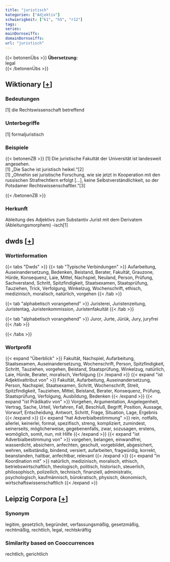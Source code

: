 ```yaml
---
title: "juristisch"
kategorien: ["Adjektiv"]
schwierigkeit: ["k1", "h5", "r12"]
tags:
series:
mainDornseiffs:
domainDornseiffs:
url: "juristisch"
---
```


{{< betonenÜbs >}}
**Übersetzung:**  
legal  
{{< /betonenÜbs >}}

## Wiktionary [[+](https://de.wiktionary.org/wiki/juristisch)]

### Bedeutungen
[1] die Rechtswissenschaft betreffend  

### Unterbegriffe
[1] formaljuristisch  

### Beispiele
{{< betonenZB >}}
[1] Die juristische Fakultät der Universität ist landesweit angesehen.  
[1] „Die Sache ist juristisch heikel.“[2]  
[1] „Ohnehin sei juristische Forschung, wie sie jetzt in Kooperation mit den russischen Strafrechtlern erfolgt […], keine Selbstverständlichkeit, so der Potsdamer Rechtswissenschaftler.“[3]  

{{< /betonenZB >}}
### Herkunft
Ableitung des Adjektivs zum Substantiv Jurist mit dem Derivatem (Ableitungsmorphem) -isch[1]  



## dwds [[+](https://www.dwds.de/wb/juristisch)]

### Wortinformation
{{< tabs "Dwds" >}}
{{< tab "Typische Verbindungen" >}}
Aufarbeitung, Auseinandersetzung, Bedenken, Beistand, Berater, Fakultät, Grauzone, Hürde, Konsequenz, Laie, Mittel, Nachspiel, Neuland, Person, Prüfung, Sachverstand, Schritt, Spitzfindigkeit, Staatsexamen, Staatsprüfung, Tauziehen, Trick, Verfolgung, Winkelzug, Wochenschrift, ethisch, medizinisch, moralisch, natürlich, vorgehen
{{< /tab >}}

{{< tab "alphabetisch vorangehend" >}}
Juristerei, Juristenzeitung, Juristentag, Juristenkommission, Juristenfakultät
{{< /tab >}}

{{< tab "alphabetisch vorangehend" >}}
Juror, Jurte, Jürük, Jury, juryfrei
{{< /tab >}}

{{< /tabs >}}

### Wortprofil
{{< expand "Überblick" >}} Fakultät, Nachspiel, Aufarbeitung, Staatsexamen, Auseinandersetzung, Wochenschrift, Person, Spitzfindigkeit, Schritt, Tauziehen, vorgehen, Beistand, Staatsprüfung, Winkelzug, natürlich, Laie, Hürde, Berater, moralisch, Verfolgung {{< /expand >}}
{{< expand "ist Adjektivattribut von" >}} Fakultät, Aufarbeitung, Auseinandersetzung, Person, Nachspiel, Staatsexamen, Schritt, Wochenschrift, Streit, Spitzfindigkeit, Tauziehen, Mittel, Beistand, Berater, Konsequenz, Prüfung, Staatsprüfung, Verfolgung, Ausbildung, Bedenken {{< /expand >}}
{{< expand "ist Prädikativ von" >}} Vorgehen, Argumentation, Angelegenheit, Vertrag, Sache, Urteil, Verfahren, Fall, Beschluß, Begriff, Position, Aussage, Vorwurf, Entscheidung, Antwort, Schritt, Frage, Situation, Lage, Ergebnis {{< /expand >}}
{{< expand "hat Adverbialbestimmung" >}} rein, notfalls, allerlei, keinerlei, formal, spezifisch, streng, kompliziert, zumindest, seinerseits, möglicherweise, gegebenenfalls, zwar, sozusagen, erstens, womöglich, somit, nun, mit Hilfe {{< /expand >}}
{{< expand "ist Adverbialbestimmung von" >}} vorgehen, belangen, einwandfrei, wasserdicht, absichern, anfechten, geschult, vorgebildet, abgesichert, wehren, selbständig, bindend, versiert, aufarbeiten, fragwürdig, korrekt, beanstanden, haltbar, anfechtbar, relevant {{< /expand >}}
{{< expand "in Koordination mit" >}} natürlich, medizinisch, moralisch, ethisch, betriebswirtschaftlich, theologisch, politisch, historisch, steuerlich, philosophisch, polizeilich, technisch, finanziell, administrativ, psychologisch, kaufmännisch, bürokratisch, physisch, ökonomisch, wirtschaftswissenschaftlich {{< /expand >}}

## Leipzig Corpora [[+](https://corpora.uni-leipzig.de/en/res?word=juristisch&corpusId=deu_newscrawl-public_2018)]


### Synonym
legitim, gesetzlich, begründet, verfassungsmäßig, gesetzmäßig, rechtmäßig, rechtlich, legal, rechtskräftig


### Similarity based on Cooccurrences
rechtlich, gerichtlich

